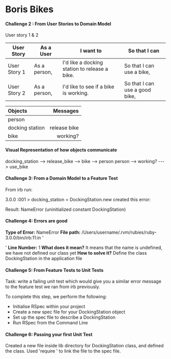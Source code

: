 # Boris Bikes

#### Challenge 2 : From User Stories to Domain Model

User story 1 & 2

| User Story   | As a User    | I want to                                     | So that I can                  |
| ------------ | ------------ | --------------------------------------------- | ------------------------------ |
| User Story 1 | As a person, | I'd like a docking station to release a bike. | So that I can use a bike,      |
| User Story 2 | As a person, | I'd like to see if a bike is working.         | So that I can use a good bike, |

| Objects         |     Messages |
| :-------------- | -----------: |
| person          |              |
| docking station | release bike |
| bike            |     working? |

#### Visual Representation of how objects communicate

docking_station --> release_bike --> bike --> person
person --> working? ---> use_bike

#### Challenge 3: From a Domain Model to a Feature Test

From irb run:

3.0.0 :001 > docking_station = DockingStation.new created this error:

Result: NameError (uninitialized constant DockingStation)

#### Challenge 4: Errors are good

**Type of Error:** NameError
**File path:** /Users/username/.rvm/rubies/ruby-3.0.0/bin/irb:11:in '<main>'
**Line Number:** 1
**What does it mean?** It means that the name is undefined, we have not defined our class yet
**How to solve it?** Define the class DockingStation in the application file

#### Challenge 5: From Feature Tests to Unit Tests

Task: write a failing unit test which would give you a similar error message to the feature test we ran from irb previously.

To complete this step, we perform the following:

- Initialise RSpec within your project
- Create a new spec file for your DockingStation object
- Set up the spec file to describe a DockingStation
- Run RSpec from the Command Line

#### Challenge 6: Passing your first Unit Test

Created a new file inside lib directory for DockingStation class, and defined the class. Used 'require <file>' to link the file to the spec file.
